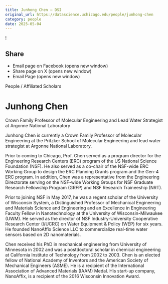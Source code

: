 ```yaml
---
title: Junhong Chen – DSI
original_url: https://datascience.uchicago.edu/people/junhong-chen
category: people
date: 2025-05-04
---
```


<!-- Table-like structure detected -->

!

## Share

* Email page on Facebook (opens new window)
* Share page on X (opens new window)
* Email Page (opens new window)

<!-- Table-like structure detected -->

People / Affiliated Scholars

# Junhong Chen

Crown Family Professor of Molecular Engineering and Lead Water Strategist at Argonne National Laboratory

Junhong Chen is currently a Crown Family Professor of Molecular Engineering at the Pritzker School of Molecular Engineering and lead water strategist at Argonne National Laboratory.

Prior to coming to Chicago, Prof. Chen served as a program director for the Engineering Research Centers (ERC) program of the US National Science Foundation (NSF). He also served as a co-chair of the NSF-wide ERC Working Group to design the ERC Planning Grants program and the Gen-4 ERC program. In addition, Chen was a representative from the Engineering Directorate serving on the NSF-wide Working Groups for NSF Graduate Research Fellowship Program (GRFP) and NSF Research Traineeship (NRT).

Prior to joining NSF in May 2017, he was a regent scholar of the University of Wisconsin System, a Distinguished Professor of Mechanical Engineering and Materials Science and Engineering and an Excellence in Engineering Faculty Fellow in Nanotechnology at the University of Wisconsin-Milwaukee (UWM). He served as the director of NSF Industry-University Cooperative Research Center (I/UCRC) on Water Equipment & Policy (WEP) for six years. He founded NanoAffix Science LLC to commercialize real-time water sensors based on 2D nanomaterials.

Chen received his PhD in mechanical engineering from University of Minnesota in 2002 and was a postdoctoral scholar in chemical engineering at California Institute of Technology from 2002 to 2003. Chen is an elected fellow of National Academy of Inventors and the American Society of Mechanical Engineers (ASME). He is a recipient of the International Association of Advanced Materials (IAAM) Medal. His start-up company, NanoAffix, is a recipient of the 2016 Wisconsin Innovation Award.